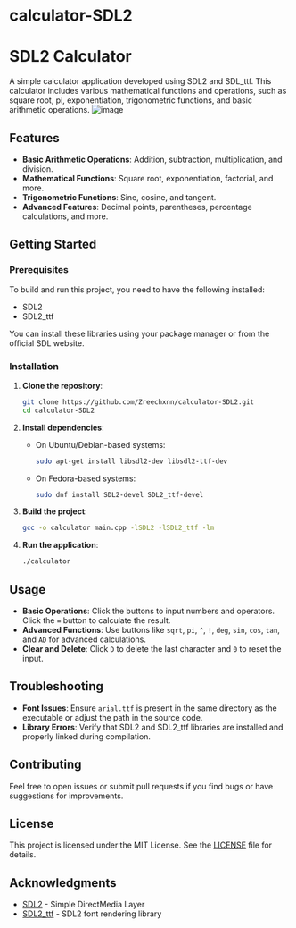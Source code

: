 # calculator-SDL2
# SDL2 Calculator



A simple calculator application developed using SDL2 and SDL_ttf. This calculator includes various mathematical functions and operations, such as square root, pi, exponentiation, trigonometric functions, and basic arithmetic operations.
![image](https://e.top4top.io/p_31596566j1.png)

## Features

- **Basic Arithmetic Operations**: Addition, subtraction, multiplication, and division.
- **Mathematical Functions**: Square root, exponentiation, factorial, and more.
- **Trigonometric Functions**: Sine, cosine, and tangent.
- **Advanced Features**: Decimal points, parentheses, percentage calculations, and more.

## Getting Started

### Prerequisites

To build and run this project, you need to have the following installed:

- SDL2
- SDL2_ttf

You can install these libraries using your package manager or from the official SDL website.

### Installation

1. **Clone the repository**:
   ```bash
   git clone https://github.com/Zreechxnn/calculator-SDL2.git
   cd calculator-SDL2
   ```

2. **Install dependencies**:

   - On Ubuntu/Debian-based systems:
     ```bash
     sudo apt-get install libsdl2-dev libsdl2-ttf-dev
     ```
   - On Fedora-based systems:
     ```bash
     sudo dnf install SDL2-devel SDL2_ttf-devel
     ```

3. **Build the project**:
   ```bash
   gcc -o calculator main.cpp -lSDL2 -lSDL2_ttf -lm
   ```

4. **Run the application**:
   ```bash
   ./calculator
   ```

## Usage

- **Basic Operations**: Click the buttons to input numbers and operators. Click the `=` button to calculate the result.
- **Advanced Functions**: Use buttons like `sqrt`, `pi`, `^`, `!`, `deg`, `sin`, `cos`, `tan`, and `AD` for advanced calculations.
- **Clear and Delete**: Click `D` to delete the last character and `0` to reset the input.

## Troubleshooting

- **Font Issues**: Ensure `arial.ttf` is present in the same directory as the executable or adjust the path in the source code.
- **Library Errors**: Verify that SDL2 and SDL2_ttf libraries are installed and properly linked during compilation.

## Contributing

Feel free to open issues or submit pull requests if you find bugs or have suggestions for improvements.

## License

This project is licensed under the MIT License. See the [LICENSE](LICENSE) file for details.

## Acknowledgments

- [SDL2](https://www.libsdl.org/) - Simple DirectMedia Layer
- [SDL2_ttf](https://www.libsdl.org/projects/SDL_ttf/) - SDL2 font rendering library


